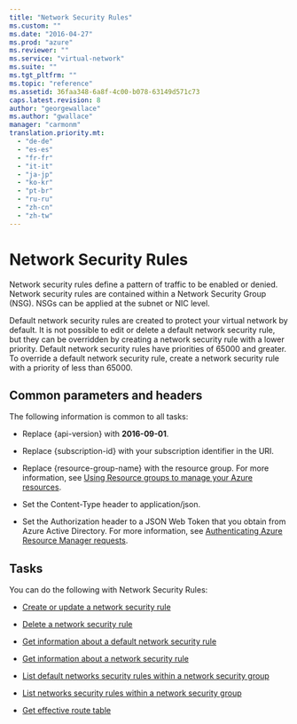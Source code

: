 ```yaml
---
title: "Network Security Rules"
ms.custom: ""
ms.date: "2016-04-27"
ms.prod: "azure"
ms.reviewer: ""
ms.service: "virtual-network"
ms.suite: ""
ms.tgt_pltfrm: ""
ms.topic: "reference"
ms.assetid: 36faa348-6a8f-4c00-b078-63149d571c73
caps.latest.revision: 8
author: "georgewallace"
ms.author: "gwallace"
manager: "carmonm"
translation.priority.mt: 
  - "de-de"
  - "es-es"
  - "fr-fr"
  - "it-it"
  - "ja-jp"
  - "ko-kr"
  - "pt-br"
  - "ru-ru"
  - "zh-cn"
  - "zh-tw"
---
```

# Network Security Rules
Network security rules define a pattern of traffic to be enabled or denied. Network security rules are contained within a Network Security Group (NSG). NSGs can be applied at the subnet or NIC level.  
  
 Default network security rules are created to protect your virtual network by default. It is not possible to edit or delete a default network security rule, but they can be overridden by creating a network security rule with a lower priority. Default network security rules have priorities of 65000 and greater. To override a default network security rule, create a network security rule with a priority of less than 65000.  
  
##  <a name="bk_common"></a> Common parameters and headers  
 The following information is common to all tasks:  
  
-   Replace {api-version} with **2016-09-01**.  
  
-   Replace {subscription-id} with your subscription identifier in the URI.  
  
-   Replace {resource-group-name} with the resource group. For more information, see [Using Resource groups to manage your Azure resources](http://azure.microsoft.com/en-us/documentation/articles/azure-preview-portal-using-resource-groups).  
  
-   Set the Content-Type header to application/json.  
  
-   Set the Authorization header to a JSON Web Token that you obtain from Azure Active Directory. For more information, see [Authenticating Azure Resource Manager requests](../../index.md).  
  
## Tasks  
 You can do the following with Network Security Rules:  
  
-   [Create or update a network security rule](create-or-update-a-network-security-rule.md)  
  
-   [Delete a network security rule](delete-a-network-security-rule.md)  
  
-   [Get information about a default network security rule ](get-information-about-a-default-network-security-rule.md)  
  
-   [Get information about a network security rule ](get-information-about-a-network-security-rule.md)  
  
-   [List default networks security rules within a network security group](list-default-networks-security-rules-within-a-network-security-group.md)  
  
-   [List networks security rules within a network security group](list-networks-security-rules-within-a-network-security-group.md)

-   [Get effective route table](get-effective-route-table.md)